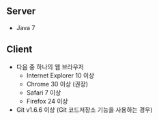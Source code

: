 Server
------

* Java 7

Client
------

* 다음 중 하나의 웹 브라우저
    * Internet Explorer 10 이상
    * Chrome 30 이상 (권장)
    * Safari 7 이상
    * Firefox 24 이상
* Git v1.6.6 이상 (Git 코드저장소 기능을 사용하는 경우)
